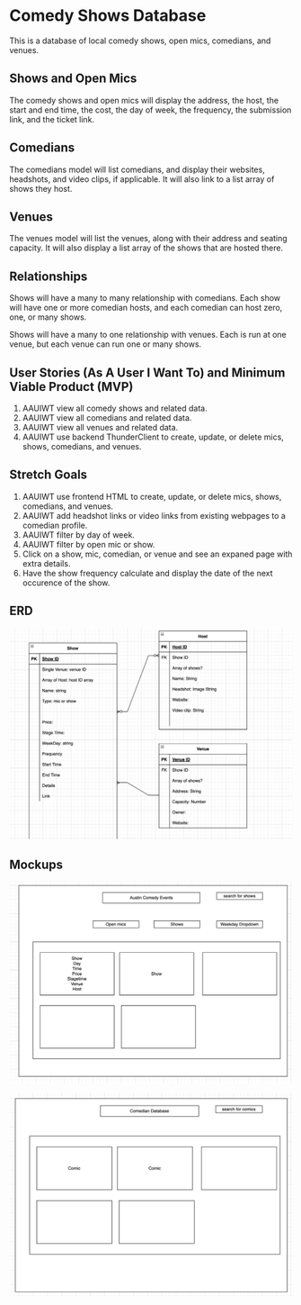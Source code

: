 # Comedy Shows Database

This is a database of local comedy shows, open mics, comedians, and venues. 

## Shows and Open Mics

The comedy shows and open mics will display the address, the host, the start and end time, the cost, the day of week, the frequency, the submission link, and the ticket link.

## Comedians

The comedians model will list comedians, and display their websites, headshots, and video clips, if applicable. It will also link to a list array of shows they host.

## Venues

The venues model will list the venues, along with their address and seating capacity. It will also display a list array of the shows that are hosted there.

## Relationships

Shows will have a many to many relationship with comedians. Each show will have one or more comedian hosts, and each comedian can host zero, one, or many shows.

Shows will have a many to one relationship with venues. Each is run at one venue, but each venue can run one or many shows.

## User Stories (As A User I Want To) and Minimum Viable Product (MVP)

1. AAUIWT view all comedy shows and related data.
4. AAUIWT view all comedians and related data.
5. AAUIWT view all venues and related data.
6. AAUIWT use backend ThunderClient to create, update, or delete mics, shows, comedians, and venues.

## Stretch Goals

1. AAUIWT use frontend HTML to create, update, or delete mics, shows, comedians, and venues.
7. AAUIWT add headshot links or video links from existing webpages to a comedian profile.
2. AAUIWT filter by day of week.
3. AAUIWT filter by open mic or show.
8. Click on a show, mic, comedian, or venue and see an expaned page with extra details.
1. Have the show frequency calculate and display the date of the next occurence of the show. 

## ERD 

![three relationship databases for comedians, shows, venues](assets/ERD.png)

## Mockups 

![event homepage mockup](assets/event-mockup.png)

![comedian database mockup](assets/comedian-mockup.png)
